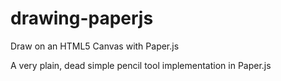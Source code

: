 # drawing-paperjs
Draw on an HTML5 Canvas with Paper.js

A very plain, dead simple pencil tool implementation in Paper.js
